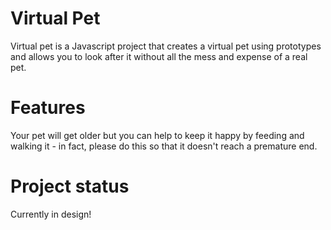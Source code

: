 # Virtual Pet

Virtual pet is a Javascript project that creates a virtual pet using prototypes and allows you to look after it without all the mess and expense of a real pet.

# Features

Your pet will get older but you can help to keep it happy by feeding and walking it - in fact, please do this so that it doesn't reach a premature end.

# Project status

Currently in design!
